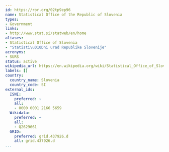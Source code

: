 ```yaml
---
id: https://ror.org/02tp9ep96
name: Statistical Office of the Republic of Slovenia
types:
- Government
links:
- http://www.stat.si/statweb/en/home
aliases:
- Statistical Office of Slovenia
- "Statisti\u010Dni urad Republike Slovenije"
acronyms:
- SURS
status: active
wikipedia_url: https://en.wikipedia.org/wiki/Statistical_Office_of_Slovenia
labels: []
country:
  country_name: Slovenia
  country_code: SI
external_ids:
  ISNI:
    preferred: ~
    all:
    - 0000 0001 2166 5659
  Wikidata:
    preferred: ~
    all:
    - Q2629661
  GRID:
    preferred: grid.437926.d
    all: grid.437926.d
...
```

